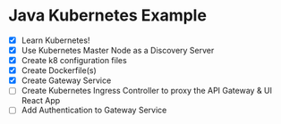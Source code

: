 # Java Kubernetes Example

- [X] Learn Kubernetes!
- [X] Use Kubernetes Master Node as a Discovery Server
- [X] Create k8 configuration files
- [X] Create Dockerfile(s)
- [X] Create Gateway Service
- [ ] Create Kubernetes Ingress Controller to proxy the API Gateway & UI React App
- [ ] Add Authentication to Gateway Service
